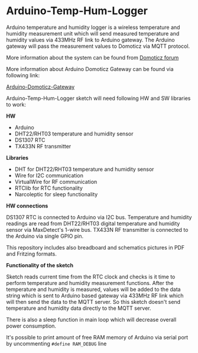 Arduino-Temp-Hum-Logger
=================

Arduino temperature and humidity logger is a wireless temperature and humidity measurement unit which will send measured
temperature and humidity values via 433MHz RF link to Arduino gateway. The Arduino gateway will pass the measurement
values to Domoticz via MQTT protocol.

More information about the system can be found from [Domoticz forum](http://www.domoticz.com/forum/viewtopic.php?f=38&t=7389)

More information about Arduino Domoticz Gateway can be found via following link:

[Arduino-Domoticz-Gateway](https://github.com/MikaPetteriLundgren/Arduino-Domoticz-Gateway)

Arduino-Temp-Hum-Logger sketch will need following HW and SW libraries to work:

**HW**

* Arduino
* DHT22/RHT03 temperature and humidity sensor
* DS1307 RTC
* TX433N RF transmitter

**Libraries**

* DHT for DHT22/RHT03 temperature and humidity sensor
* Wire for I2C communication
* VirtualWire for RF communication
* RTClib for RTC functionality
* Narcoleptic for sleep functionality

**HW connections**

DS1307 RTC is connected to Arduino via I2C bus.
Temperature and humidity readings are read from DHT22/RHT03 digital temperature and humidity sensor via
MaxDetect's 1-wire bus. TX433N RF transmitter is connected to the Arduino via single GPIO pin.

This repository includes also breadboard and schematics pictures in PDF and Fritzing formats.

**Functionality of the sketch**

Sketch reads current time from the RTC clock and checks is it time to perform temperature and humidity measurement functions.
After the temperature and humidity is measured, values will be added to the data string which is sent to Arduino based gateway via 433MHz RF link 
which will then send the data to the MQTT server. So this sketch doesn't send temperature and humidity data directly to the MQTT server.

There is also a sleep function in main loop which will decrease overall power consumption.

It's possible to print amount of free RAM memory of Arduino via serial port by uncommenting `#define RAM_DEBUG` line